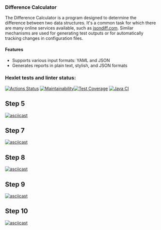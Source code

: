 ### Difference Calculator

The Difference Calculator is a program designed to determine the difference between two data structures. It's a common task for which there are many online services available, such as [jsondiff.com](http://www.jsondiff.com/). Similar mechanisms are used for generating test outputs or for automatically tracking changes in configuration files.

#### Features
- Supports various input formats: YAML and JSON
- Generates reports in plain text, stylish, and JSON formats

### Hexlet tests and linter status:
[![Actions Status](https://github.com/DanielNuud/java-project-71/actions/workflows/hexlet-check.yml/badge.svg)](https://github.com/DanielNuud/java-project-71/actions)
[![Maintainability](https://api.codeclimate.com/v1/badges/aebaa8212e0a97eebbd7/maintainability)](https://codeclimate.com/github/DanielNuud/java-project-71/maintainability)[![Test Coverage](https://api.codeclimate.com/v1/badges/aebaa8212e0a97eebbd7/test_coverage)](https://codeclimate.com/github/DanielNuud/java-project-71/test_coverage) [![Java CI](https://github.com/DanielNuud/java-project-71/actions/workflows/main.yml/badge.svg)](https://github.com/DanielNuud/java-project-71/actions/workflows/main.yml)


## Step 5 
[![asciicast](https://asciinema.org/a/cHTJdYxc6WWcrDwUBhtlmjjgJ.svg)](https://asciinema.org/a/cHTJdYxc6WWcrDwUBhtlmjjgJ)

## Step 7 
[![asciicast](https://asciinema.org/a/QmEUctAXBdgdHFh3fqKAGEmX1.svg)](https://asciinema.org/a/QmEUctAXBdgdHFh3fqKAGEmX1)

## Step 8
[![asciicast](https://asciinema.org/a/QVzkiTCWjMjaHiOeOmXexJmLV.svg)](https://asciinema.org/a/QVzkiTCWjMjaHiOeOmXexJmLV) 

## Step 9 
[![asciicast](https://asciinema.org/a/C1a0imtPkpJYqp7pV2Gg1wLGg.svg)](https://asciinema.org/a/C1a0imtPkpJYqp7pV2Gg1wLGg)

## Step 10 
[![asciicast](https://asciinema.org/a/bDLgEwnDXpYdl6WuDlI6unbQY.svg)](https://asciinema.org/a/bDLgEwnDXpYdl6WuDlI6unbQY)
